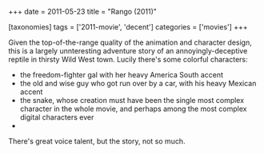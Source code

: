 +++
date = 2011-05-23
title = "Rango (2011)"

[taxonomies]
tags = ['2011-movie', 'decent']
categories = ['movies']
+++

Given the top-of-the-range quality of the animation and character
design, this is a largely unnteresting adventure story of an
annoyingly-deceptive reptile in thirsty Wild West town. Lucily there\'s
some colorful characters:

-   the freedom-fighter gal with her heavy America South accent
-   the old and wise guy who got run over by a car, with his heavy
    Mexican accent
-   the snake, whose creation must have been the single most complex
    character in the whole movie, and perhaps among the most complex
    digital characters ever
-

There\'s great voice talent, but the story, not so much.
